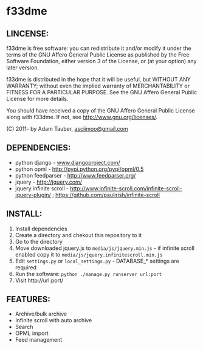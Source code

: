 f33dme
======

LINCENSE:
---------

f33dme is free software: you can redistribute it and/or modify
it under the terms of the GNU Affero General Public License as published by
the Free Software Foundation, either version 3 of the License, or
(at your option) any later version.

f33dme is distributed in the hope that it will be useful,
but WITHOUT ANY WARRANTY; without even the implied warranty of
MERCHANTABILITY or FITNESS FOR A PARTICULAR PURPOSE.  See the
GNU Affero General Public License for more details.

You should have received a copy of the GNU Affero General Public License
along with f33dme. If not, see <http://www.gnu.org/licenses/>.

(C) 2011- by Adam Tauber, <asciimoo@gmail.com>

DEPENDENCIES:
-------------

- python django - www.djangoproject.com/
 - python opml - http://pypi.python.org/pypi/opml/0.5
 - python feedparser - http://www.feedparser.org/
 - jquery - http://jquery.com/
 - jquery infinite scroll - http://www.infinite-scroll.com/infinite-scroll-jquery-plugin/ ; https://github.com/paulirish/infinite-scroll

INSTALL:
--------

1. Install dependencies
2. Create a directory and chekout this repository to it
3. Go to the directory
4. Move downloaded jquery.js to `media/js/jquery.min.js` - if infinite scroll enabled copy it to `media/js/jquery.infinitescroll.min.js`
4. Edit `settings.py` or `local_settings.py` - DATABASE_* settings are required
5. Run the software: `python ./manage.py runserver url:port`
6. Visit http://url:port/

FEATURES:
---------

- Archive/bulk archive
 - Infinite scroll with auto archive
 - Search
 - OPML import
 - Feed management
